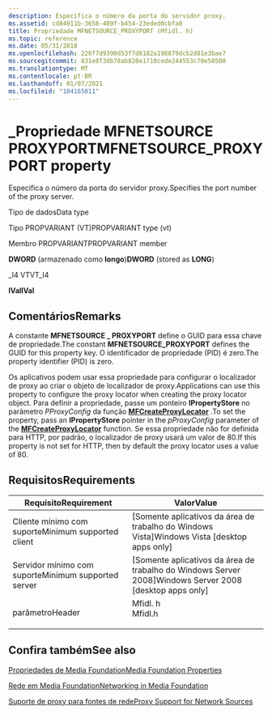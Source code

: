 ```yaml
---
description: Especifica o número da porta do servidor proxy.
ms.assetid: cd84911b-3658-489f-b454-23eded0cbfa0
title: Propriedade MFNETSOURCE_PROXYPORT (Mfidl. h)
ms.topic: reference
ms.date: 05/31/2018
ms.openlocfilehash: 228f7d9390d53f7d8182a198879dcb2d81e3bae7
ms.sourcegitcommit: 831e8f3db78ab820e1710cede244553c70e50500
ms.translationtype: MT
ms.contentlocale: pt-BR
ms.lasthandoff: 01/07/2021
ms.locfileid: "104165011"
---
```

# <a name="mfnetsource_proxyport-property"></a><span data-ttu-id="6a3fe-103">\_Propriedade MFNETSOURCE PROXYPORT</span><span class="sxs-lookup"><span data-stu-id="6a3fe-103">MFNETSOURCE\_PROXYPORT property</span></span>

<span data-ttu-id="6a3fe-104">Especifica o número da porta do servidor proxy.</span><span class="sxs-lookup"><span data-stu-id="6a3fe-104">Specifies the port number of the proxy server.</span></span>



<span data-ttu-id="6a3fe-105">Tipo de dados</span><span class="sxs-lookup"><span data-stu-id="6a3fe-105">Data type</span></span>

<span data-ttu-id="6a3fe-106">Tipo PROPVARIANT (VT)</span><span class="sxs-lookup"><span data-stu-id="6a3fe-106">PROPVARIANT type (vt)</span></span>

<span data-ttu-id="6a3fe-107">Membro PROPVARIANT</span><span class="sxs-lookup"><span data-stu-id="6a3fe-107">PROPVARIANT member</span></span>

<span data-ttu-id="6a3fe-108">**DWORD** (armazenado como **longo**)</span><span class="sxs-lookup"><span data-stu-id="6a3fe-108">**DWORD** (stored as **LONG**)</span></span>

<span data-ttu-id="6a3fe-109">\_I4 VT</span><span class="sxs-lookup"><span data-stu-id="6a3fe-109">VT\_I4</span></span>

<span data-ttu-id="6a3fe-110">**lVal**</span><span class="sxs-lookup"><span data-stu-id="6a3fe-110">**lVal**</span></span>



## <a name="remarks"></a><span data-ttu-id="6a3fe-111">Comentários</span><span class="sxs-lookup"><span data-stu-id="6a3fe-111">Remarks</span></span>

<span data-ttu-id="6a3fe-112">A constante **MFNETSOURCE \_ PROXYPORT** define o GUID para essa chave de propriedade.</span><span class="sxs-lookup"><span data-stu-id="6a3fe-112">The constant **MFNETSOURCE\_PROXYPORT** defines the GUID for this property key.</span></span> <span data-ttu-id="6a3fe-113">O identificador de propriedade (PID) é zero.</span><span class="sxs-lookup"><span data-stu-id="6a3fe-113">The property identifier (PID) is zero.</span></span>

<span data-ttu-id="6a3fe-114">Os aplicativos podem usar essa propriedade para configurar o localizador de proxy ao criar o objeto de localizador de proxy.</span><span class="sxs-lookup"><span data-stu-id="6a3fe-114">Applications can use this property to configure the proxy locator when creating the proxy locator object.</span></span> <span data-ttu-id="6a3fe-115">Para definir a propriedade, passe um ponteiro **IPropertyStore** no parâmetro *PProxyConfig* da função [**MFCreateProxyLocator**](/windows/desktop/api/mfidl/nf-mfidl-mfcreateproxylocator) .</span><span class="sxs-lookup"><span data-stu-id="6a3fe-115">To set the property, pass an **IPropertyStore** pointer in the *pProxyConfig* parameter of the [**MFCreateProxyLocator**](/windows/desktop/api/mfidl/nf-mfidl-mfcreateproxylocator) function.</span></span> <span data-ttu-id="6a3fe-116">Se essa propriedade não for definida para HTTP, por padrão, o localizador de proxy usará um valor de 80.</span><span class="sxs-lookup"><span data-stu-id="6a3fe-116">If this property is not set for HTTP, then by default the proxy locator uses a value of 80.</span></span>

## <a name="requirements"></a><span data-ttu-id="6a3fe-117">Requisitos</span><span class="sxs-lookup"><span data-stu-id="6a3fe-117">Requirements</span></span>



| <span data-ttu-id="6a3fe-118">Requisito</span><span class="sxs-lookup"><span data-stu-id="6a3fe-118">Requirement</span></span> | <span data-ttu-id="6a3fe-119">Valor</span><span class="sxs-lookup"><span data-stu-id="6a3fe-119">Value</span></span> |
|-------------------------------------|------------------------------------------------------------------------------------|
| <span data-ttu-id="6a3fe-120">Cliente mínimo com suporte</span><span class="sxs-lookup"><span data-stu-id="6a3fe-120">Minimum supported client</span></span><br/> | <span data-ttu-id="6a3fe-121">\[Somente aplicativos da área de trabalho do Windows Vista\]</span><span class="sxs-lookup"><span data-stu-id="6a3fe-121">Windows Vista \[desktop apps only\]</span></span><br/>                                     |
| <span data-ttu-id="6a3fe-122">Servidor mínimo com suporte</span><span class="sxs-lookup"><span data-stu-id="6a3fe-122">Minimum supported server</span></span><br/> | <span data-ttu-id="6a3fe-123">\[Somente aplicativos da área de trabalho do Windows Server 2008\]</span><span class="sxs-lookup"><span data-stu-id="6a3fe-123">Windows Server 2008 \[desktop apps only\]</span></span><br/>                               |
| <span data-ttu-id="6a3fe-124">parâmetro</span><span class="sxs-lookup"><span data-stu-id="6a3fe-124">Header</span></span><br/>                   | <dl> <span data-ttu-id="6a3fe-125"><dt>Mfidl. h</dt></span><span class="sxs-lookup"><span data-stu-id="6a3fe-125"><dt>Mfidl.h</dt></span></span> </dl> |



## <a name="see-also"></a><span data-ttu-id="6a3fe-126">Confira também</span><span class="sxs-lookup"><span data-stu-id="6a3fe-126">See also</span></span>

<dl> <dt>

[<span data-ttu-id="6a3fe-127">Propriedades de Media Foundation</span><span class="sxs-lookup"><span data-stu-id="6a3fe-127">Media Foundation Properties</span></span>](media-foundation-properties.md)
</dt> <dt>

[<span data-ttu-id="6a3fe-128">Rede em Media Foundation</span><span class="sxs-lookup"><span data-stu-id="6a3fe-128">Networking in Media Foundation</span></span>](networking-in-media-foundation.md)
</dt> <dt>

[<span data-ttu-id="6a3fe-129">Suporte de proxy para fontes de rede</span><span class="sxs-lookup"><span data-stu-id="6a3fe-129">Proxy Support for Network Sources</span></span>](proxy-support-for-network-sources.md)
</dt> </dl>

 

 




